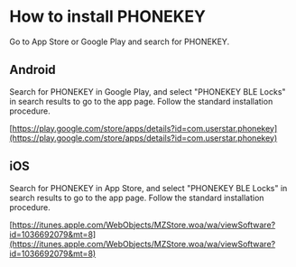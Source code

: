 # How to install PHONEKEY

Go to App Store or Google Play and search for PHONEKEY.

## Android

Search for PHONEKEY in Google Play, and select "PHONEKEY BLE Locks" in search results to go to the app page. Follow the standard installation procedure.

[https://play.google.com/store/apps/details?id=com.userstar.phonekey](https://play.google.com/store/apps/details?id=com.userstar.phonekey)

## iOS

Search for PHONEKEY in App Store, and select "PHONEKEY BLE Locks" in search results to go to the app page. Follow the standard installation procedure.

[https://itunes.apple.com/WebObjects/MZStore.woa/wa/viewSoftware?id=1036692079&mt=8](https://itunes.apple.com/WebObjects/MZStore.woa/wa/viewSoftware?id=1036692079&mt=8)

